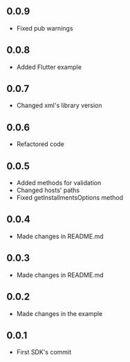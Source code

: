 ## 0.0.9
- Fixed pub warnings 

## 0.0.8
- Added Flutter example 

## 0.0.7
- Changed xml's library version

## 0.0.6
- Refactored code

## 0.0.5
- Added methods for validation
- Changed hosts' paths
- Fixed getInstallmentsOptions method

## 0.0.4
- Made changes in README.md

## 0.0.3
- Made changes in README.md 

## 0.0.2
- Made changes in the example

## 0.0.1
- First SDK's commit